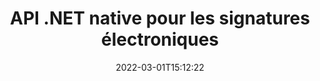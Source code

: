 ---
############################# Static ############################
layout: "product"
date: 2022-03-01T15:12:22
draft: false
#operation: 
#signaturetype: 
#fileformat: 
#productName: Java
lang: fr
#productCode: java
#otherformats: 
#breadcrumb: Put  signature on  for Java
product: "Signature"
product_tag: "signature"
platform: ".NET"
platform_tag: "net"

############################# Head ############################
head_title: "API de signature numérique .NET - Signe électronique PDF Word Excel Images"
head_description: "API de signature numérique C# .NET, bibliothèque eSignature pour signer électroniquement les formats de documents PDF, Word, Excel, PowerPoint, images et graphiques."

############################# Header ############################
title: "API .NET native pour les signatures électroniques"
description: "Ajoutez des signatures numériques aux formats de document et implémentez les types de signature électronique populaires (texte, image, code QR, code-barres, tampon et métadonnées) dans les applications .NET."
button:
    enable: true

############################# SubMenu ############################
submenu:
    enable: true
    
    left:
        img_alt: "GroupDocs.Signature for .NET"
        image: "https://www.groupdocs.cloud/templates/groupdocs/images/product-logos/groupdocs-signature-net.png"
        product: "GroupDocs.Signature"
        platform: ".NET"

    middle:
        button:
            # button loop
            - link: "#overview"
              text: "Aperçu"

            # button loop
            - link: "#features"
              text: "Caractéristiques"

            # button loop
            - link: "#support"
              text: "Soutien"

            # button loop
            - link: "https://products.groupdocs.app/signature"
              text: "Démo en direct"

            # button loop
            - link: "https://purchase.groupdocs.com/pricing/signature/net"
              text: "Tarification"

    right:
        link_download: "https://downloads.groupdocs.com/signature"
        link_learn: "https://docs.groupdocs.com/signature/net/"
        link_buy: "https://purchase.groupdocs.com"

############################# Overview ############################
overview:
    enable: true
    content: |
      Utilisez GroupDocs.Signature pour l'API .NET pour créer des applications en C#, ASP.NET et d'autres technologies basées sur .NET, qui vous permettent de signer des documents commerciaux numériques tels que PDF, Microsoft Word, des feuilles de calcul Excel, des présentations PowerPoint, des images, OpenDocument et d'autres formats de fichiers standard de l'industrie sans avoir à installer de logiciel supplémentaire. Cette bibliothèque de signatures électroniques est simple à utiliser et les développeurs .NET peuvent facilement ajouter des fonctionnalités de signature numérique avancées dans leurs applications, permettant aux utilisateurs de signer, de rechercher et de vérifier en toute sécurité des signatures électroniques à partir de formats de documents courants. Il prend en charge la mise en œuvre d'une variété de types de signature comme le texte, l'image, le code-barres, le code QR, le champ de formulaire, le tampon et les métadonnées.  

      L'API de signature de document vous offre des options de recherche simples et avancées pour localiser vos signatures requises sur un document en un clin d'œil. Les options permettant d'appliquer le style de signature, la gestion de l'apparence et de personnaliser les propriétés de signature telles que les dimensions, l'ombre, l'alignement, etc. sont également réalisables avec cette API de signature de document riche en fonctionnalités.  

      GroupDocs.Signature pour .NET peut être utilisé dans n'importe quel environnement de développement prenant en charge la plate-forme .NET. Il est compatible avec tous les langages basés sur .NET et prend en charge les systèmes d'exploitation populaires (Windows, Linux, MacOS) sur lesquels les frameworks Mono ou .NET (y compris .NET Core) peuvent être installés.
    tabs:
      enable: true
      
      ## TAB ONE ##
      tab_one:
        description: |
          Voici un aperçu de GroupDocs.Signature pour .NET :
      
        left:
          enable: true
          icon: "fab fa-html5"
          title: "Types de signatures"
          content: |
            * Signature de texte
            * Signature d'image
            * Signatures numériques
            * Signature du code QR
            * Signature du code-barres
            * Cachet Signature
            * Signature des métadonnées
      
      ## TAB TWO ##
      tab_two:
        description: |
          GroupDocs.Signature pour .NET prend en charge la signature de tous les formats de documents courants. Avec seulement quelques lignes de code, ajoutez des fonctionnalités de signature PDF, Microsoft Office Word, feuille de calcul Excel, image, HTML, messagerie Outlook, OneNote, projet et graphiques dans vos applications .NET. [Formats de documents pris en charge.](https://docs.groupdocs.com/signature/net/supported-document-formats/)

        left:
          enable: true
          table:
            # table loop
            - title: "Microsoft Office"
              content: |
                * **Word:** DOC, DOCX, DOCM, DOT, DOTX, DOTM, RTF, TXT
                * **Excel:** XLS, XLSX, XLSM, XLSB, XLTM, XLT, XLTM, XLTX, XLAM, SXC, SpreadsheetML
                * **PowerPoint:** PPT, PPTX, PPS, PPSX, PPSM, POT, POTM, POTX, PPTM

        right:
          enable: true
          table:
            # table loop
            - title: "Images & Other Formats"
              content: |
                * **Images**: JPG, BMP, PNG, TIFF, GIF, DCM, WEBP
                * **OpenDocument**: ODT, OTT, OTS, ODS, ODP, OTP, ODG
                * **Jpeg2000**: JP2, JPF, JPX, J2K, J2C, JPM
                * **Métafichiers**: EMF, WMF, CMX
                * **Portable**: PDF
                * **Image Vectorielle**: CDR, SVG
                * **Adobe Photoshop**: PSD
                * **Autres**: DJVU

      ## TAB THREE ##
      tab_three:
        description: |
          GroupDocs.Signature pour .NET prend en charge les systèmes d'exploitation, frameworks et gestionnaires de packages suivants :
        
        left:
          enable: true
          table:
            # table loop
            - icon: "fab fa-windows"
              title: "Systèmes d'exploitation"
              content: |
                * Windows Desktop
                * Windows Server
                * Windows Azure
                * Linux
                * MacOS

            # table loop
            - icon: "fas fa-code"
              title: "Cadres pris en charge"
              content: |
                * .NET Framework 2.0 or higher
                * Mono Framework 1.2 or higher
                * .NET Standard 2.0
                * .NET Core 2.0
                * .NET Core 2.1

        right:
          enable: true
          table:
            # table loop
            - icon: "fas fa-box"
              title: "Directeur chargé d'emballage"
              content: |
                * NuGet

            # table loop
            - icon: "fas fa-tools"
              title: "Environnements de développement"
              content: |
                * Microsoft Visual Studio
                * Xamarin.Android
                * Xamarin.IOS
                * Xamarin.Mac
                * MonoDevelop

############################# Features ############################
features:
    enable: true
    title: "GroupDocs.Signature pour les fonctionnalités .NET"

    feature:
      # feature loop
      - icon: "fas fa-copy"
        content: "Créer, rechercher, mettre à jour, masquer, vérifier et supprimer des signatures électroniques à partir de formats de documents pris en charge"

      # feature loop
      - icon: "fas fa-eye"
        content: "Spécifier les signatures électroniques avancées XML (XAdES) pour les feuilles de calcul Excel"

      # feature loop
      - icon: "fas fa-bolt"
        content: "Récupérer le contenu de l'image à partir de documents signés avec des signatures QR-Code, BarCode et Image"
      
      # feature loop
      - icon: "fas fa-file-powerpoint"
        content: "Définir la hauteur, la largeur, les marges et l'alignement pour le texte ou la signature d'image et le placer sur une page spécifique"

      # feature loop
      - icon: "fas fa-code"
        content: "Rechercher, vérifier et signer numériquement des documents de présentation PowerPoint"

      # feature loop
      - icon: "fas fa-cloud"
        content: "Signer les formats de documents de traitement de texte avec des filigranes de texte natifs"

      # feature loop
      - icon: "fas fa-remove-format"
        content: "Prend en charge les coins arrondis pour les types de signature de tampon rectangulaire"

      # feature loop
      - icon: "fas fa-comment-slash"
        content: "Appliquer une signature texte ou image sur une feuille Excel spécifique ou définir une signature électronique sur toutes les feuilles"

      # feature loop
      - icon: "fas fa-location-arrow"
        content: "Spécifiez un numéro de ligne et de colonne particulier pour placer le texte ou la signature d'image dans la feuille Excel"

      # feature loop
      - icon: "fas fa-border-all"
        content: "Appliquer l'ombre à la signature de texte dans Microsoft PowerPoint et configurer sa couleur, son angle et sa transparence"

      # feature loop
      - icon: "fas fa-wrench"
        content: "Configurer les styles de bordure de signature de texte et les options de police pour les feuilles Excel"

      # feature loop
      - icon: "fas fa-columns"
        content: "Définissez le type de signature d'image, par ex. Rond ou carré et configurer les marges, la couleur de la police, la rotation"

      # feature loop
      - icon: "fas fa-file-word"
        content: "Appliquer des certificats numériques aux documents, feuilles de calcul et fichiers PDF avec ligne de signature"

      # feature loop
      - icon: "fas fa-envelope"
        content: "Effectuer les paramètres de couleur, appliquer la transparence et la rotation à la signature textuelle"

      # feature loop
      - icon: "fas fa-print"
        content: "Configurer les options de luminosité et de niveaux de gris et spécifier l'indentation de la signature d'image dans une image"

      # feature loop
      - icon: "fas fa-file-archive"
        content: "Incorporer des objets personnalisés, sérialiser ainsi que chiffrer et déchiffrer les valeurs de signature des métadonnées du document PDF"

      # feature loop
      - icon: "fas fa-lock"
        content: "Masquer, supprimer ou personnaliser l'apparence des signatures numériques des documents PDF"

      # feature loop
      - icon: "fas fa-file-code"
        content: "Signez des documents PDF avec un champ de formulaire numérique et une signature textuelle sous forme d'image, d'annotation, d'autocollant ou de filigrane"
      
      # feature loop
      - icon: "fas fa-fill-drip"
        content: "Mettre la signature de texte dans les champs de formulaire des documents MS Word et PDF"

      # feature loop
      - icon: "fas fa-file-excel"
        content: "Spécifier des pages arbitraires de documents pour le traitement de la signature ou de la vérification étendue de la signature électronique pour les fichiers Word"

      # feature loop
      - icon: "fas fa-heading"
        content: "Enregistrer le fichier image signé dans un format différent et exporter la feuille de calcul signée en tant qu'image ou TIFF multipage"

      # feature loop
      - icon: "fas fa-project-diagram"
        content: "Attribuer, modifier et supprimer un mot de passe aux fichiers signés et appliquer la signature électronique aux fichiers protégés par mot de passe"

      # feature loop
      - icon: "fas fa-cube"
        content: "Feuilles de travail eSign, diapositives PowerPoint, documents Word et images avec des objets personnalisés dans les métadonnées"

      # feature loop
      - icon: "fab fa-uncharted"
        content: "Configuration des styles de pinceaux de signature en tant que solides, textures, dégradés linéaires et dégradés radiaux"

      # feature loop
      - icon: "fab fa-uncharted"
        content: "Signez des documents avec du texte ou des données de code QR cryptés personnalisés"

      # feature loop
      - icon: "fab fa-uncharted"
        content: "Rechercher et signer des fichiers au format DjVu en tant que document image"

      # feature loop
      - icon: "fab fa-uncharted"
        content: "Extraire les informations du document, par exemple, le nombre de pages, via l'URL du fichier"

      # feature loop
      - icon: "fab fa-uncharted"
        content: "Rechercher, signer et vérifier les fichiers CorelDraw en tant que documents image"

      # feature loop
      - icon: "fab fa-uncharted"
        content: "Conserver l'historique des informations de signatures traitées ou supprimées stockées dans les métadonnées"

      # feature loop
      - icon: "fab fa-uncharted"
        content: "Ajouter un objet de données personnalisé, une VCard ou un objet de courrier électronique au code QR et vérifier le code QR crypté dans les fichiers PDF"

    more_feature:
      # more_feature_loop
      - title: "Ajoutez facilement des signatures numériques"
        content: |
          L'API GroupDocs.Signature pour .NET vous permet d'ajouter différents types de signatures aux formats de fichiers pris en charge. Les types de signature, tels que Texte, Image, Numérique, Tampon, Code QR, Code-barres et Métadonnées peuvent être appliqués à l'aide de GroupDocs.Signature pour .NET. L'exemple de code suivant montre comment appliquer une signature de texte à un document PDF :

          ```cs
          using (Signature signature = new Signature("D:\\sample.pdf"))
          {
          TextSignOptions options = new TextSignOptions("John Smith")
          {
          // définir la couleur du texte
          ForeColor = Color.Red
          };
          // signer le document à classer
          signature.Sign("D:\\signed.pdf", options);
          }
          ```

      # more_feature_loop
      - title: "Types de signature de code-barres pris en charge"
        content: |
          Notre API de manipulation de signature vous offre une fonctionnalité pour appliquer des signatures de code-barres aux formats de document pris en charge. GroupDocs.Signature pour .NET prend en charge divers types de codes à barres, tels que Code128, Code39Extended, Code39Standard, EAN14, EAN8, ITF14, UPCA et UPCE. Un objet statique nommé "AllTypes" est également fourni pour prendre en charge tous les types de codes-barres enregistrés.

      # more_feature_loop
      - title: "Rechercher des signatures et des certificats"
        content: |
          GroupDocs.Signature pour l'API .NET vous permet de rechercher des certificats numériques à partir de documents Word, de feuilles de calcul Excel et de fichiers PDF. Vous pouvez également récupérer tous les certificats numériques enregistrés dans le système. Les signatures de métadonnées peuvent également être recherchées dans des documents Word, des feuilles de calcul Excel, des images et des fichiers PDF, à l'aide de GroupDocs.Signature pour l'API .NET.  

          Grâce à l'API GroupDocs.Signature pour .NET, vous pouvez rechercher des signatures QR-Code et Barcode dans n'importe quel document, présentation, feuille de calcul, image, ainsi que dans un fichier PDF, et récupérer la progression de la recherche. Vous pouvez également rechercher un objet de données personnalisé à partir de documents signés avec QR-Code Signature.

      # more_feature_loop
      - title: "Options de recherche avancées pour le code-barres"
        content: |
          Vous pouvez rechercher et localiser très facilement le code-barres requis via l'API GroupDocs.Signature for.NET, car notre API de signature offre des options de recherche avancées. Ceux-ci vous permettent de rechercher un code-barres sur une page particulière, de rechercher dans un document, de spécifier différentes pages à rechercher (première, dernière, paire, impaire), de rechercher un code-barres d'un type d'encodage particulier, de rechercher un code-barres basé sur une chaîne de texte spécifique ou de rechercher un code-barres basé sur une chaîne avec l'option "contient".

############################# Support ############################
support:
    enable: true

############################# Solutions ############################
solutions:
    enable: true
    title: "GroupDocs.Signature propose des API de signature de documents pour d'autres environnements de développement populaires"

    solution:
        # solution loop
        - img_alt: "GroupDocs.Signature for Java"
          image: "https://www.groupdocs.cloud/templates/groupdocs/images/product-logos/groupdocs-signature-java.png"
          product: "GroupDocs.Signature"
          platform: "Java"
          link: "/signature/java/"

############################# Back to top ###############################
back_to_top:
  enable: true
---